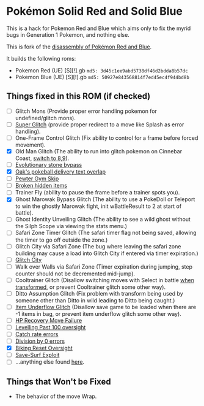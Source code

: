 # Pokémon Solid Red and Solid Blue

This is a hack for Pokemon Red and Blue which aims only to fix the myrid bugs in Generation 1 Pokemon, and nothing else.

This is fork of the [disassembly of Pokémon Red and Blue](https://github.com/pret/pokered).

It builds the following roms:

* Pokemon Red (UE) [S][!].gb  `md5: 3d45c1ee9abd5738df46d2bdda8b57dc`
* Pokemon Blue (UE) [S][!].gb `md5: 50927e843568814f7ed45ec4f944bd8b`

## Things fixed in this ROM (if checked)
* [ ] Glitch Mons (Provide proper error handling pokemon for undefined/glitch mons).
* [ ] [Super Glitch](https://bulbapedia.bulbagarden.net/wiki/Super_Glitch_(move)) (provide proper redirect to a move like Splash as error handling).
* [ ] One-Frame Control Glitch (Fix ability to control for a frame before forced movement).
* [X] Old Man Glitch (The ability to run into glitch pokemon on Cinnebar Coast, [switch to 8,9](https://discordapp.com/channels/333356453928894466/333366468794122240/672666681906298920)).
* [ ] [Evolutionary stone bypass](https://bulbapedia.bulbagarden.net/wiki/List_of_glitches_in_Generation_I#Evolutionary_stone_bypassing)
* [X] [Oak's pokeball delivery text overlap](https://bulbapedia.bulbagarden.net/wiki/List_of_glitches_in_Generation_I#Oak_Pok.C3.A9_Ball_delivery_text_overlapping)
* [ ] [Pewter Gym Skip](https://bulbapedia.bulbagarden.net/wiki/Pewter_Gym_skip_glitch)
* [ ] [Broken hidden items](https://bulbapedia.bulbagarden.net/wiki/Broken_hidden_items)
* [ ] Trainer Fly (ability to pause the frame before a trainer spots you).
* [X] Ghost Marowak Bypass Glitch (The ability to use a PokeDoll or Teleport to win the ghostly Marowak fight, init wBattleResult  to 2 at start of battle).
* [ ] Ghost Identity Unveiling Glitch (The ability to see a wild ghost without the Silph Scope via viewing the stats menu.)
* [ ] Safari Zone Timer Glitch (The safari timer flag not being saved, allowing the timer to go off outside the zone.)
* [ ] Glitch City via Safari Zone (The bug where leaving the safari zone building may cause a load into Glitch City if entered via timer expiration.)
* [ ] [Glitch City](https://bulbapedia.bulbagarden.net/wiki/Glitch_City)
* [ ] Walk over Walls via Safari Zone (Timer expiration during jumping, step counter should not be decremented mid-jump).
* [ ] Cooltrainer Glitch (Disallow switching moves with Select in battle [when transformed](https://bulbapedia.bulbagarden.net/wiki/List_of_glitches_in_Generation_I#--), or prevent Cooltrainer glitch some other way).
* [ ] Ditto Assumption Glitch (Fix problem with transform being used by someone other than Ditto in wild leading to Ditto being caught.)
* [ ] [Item Underflow Glitch](https://bulbapedia.bulbagarden.net/wiki/Item_underflow) (Disallow save game to be loaded when there are -1 items in bag, or prevent item underflow glitch some other way).
* [ ] [HP Recovery Move Failure](https://bulbapedia.bulbagarden.net/wiki/List_of_glitches_in_Generation_I#HP_recovery_move_failure)
* [ ] [Levelling Past 100 oversight](https://bulbapedia.bulbagarden.net/wiki/List_of_glitches_in_Generation_I#Leveling_past_100)
* [ ] [Catch rate errors](https://bulbapedia.bulbagarden.net/wiki/List_of_glitches_in_Generation_I#Catch_rate_errors)
* [ ] [Division by 0 errors](https://bulbapedia.bulbagarden.net/wiki/List_of_glitches_in_Generation_I#Division_by_0)
* [X] [Biking Reset Oversight](https://bulbapedia.bulbagarden.net/wiki/List_of_glitches_in_Generation_I#Save_reset_oversight)
* [ ] [Save-Surf Exploit](https://bulbapedia.bulbagarden.net/wiki/List_of_glitches_in_Generation_I#Save_Surf_exploit)
* [ ] ...anything else found [here](https://bulbapedia.bulbagarden.net/wiki/List_of_glitches_in_Generation_I).

## Things that Won't be Fixed
* The behavior of the move Wrap.
